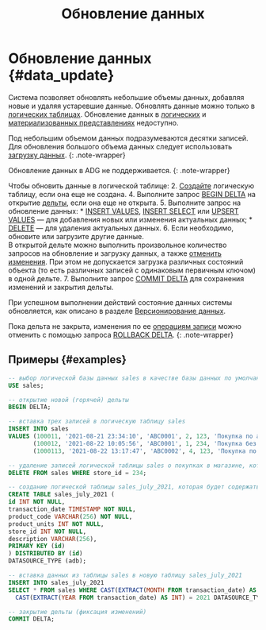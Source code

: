 ﻿---
layout: default
title: Обновление данных
nav_order: 4
parent: Работа с системой
has_children: false
has_toc: false
---

# Обновление данных {#data_update}

Система позволяет обновлять небольшие объемы данных, добавляя новые и удаляя устаревшие данные. Обновлять данные 
можно только в [логических таблицах](../../overview/main_concepts/logical_table/logical_table.md).
Обновление данных в [логических](../../overview/main_concepts/logical_view/logical_view.md)
и [материализованных представлениях](../../overview/main_concepts/materialized_view/materialized_view.md)
недоступно.

Под небольшим объемом данных подразумеваются десятки записей.
Для обновления большого объема данных следует использовать [загрузку данных](../data_upload/data_upload.md).
{: .note-wrapper}

Обновление данных в ADG не поддерживается.
{: .note-wrapper}

Чтобы обновить данные в логической таблице:
2.  [Создайте](../../reference/sql_plus_requests/CREATE_TABLE/CREATE_TABLE.md)
    логическую таблицу, если она еще не создана.
4.  Выполните запрос [BEGIN DELTA](../../reference/sql_plus_requests/BEGIN_DELTA/BEGIN_DELTA.md)
    на открытие [дельты](../../overview/main_concepts/delta/delta.md),
    если она еще не открыта.
5.  Выполните запрос на обновление данных:
      * [INSERT VALUES](../../reference/sql_plus_requests/INSERT_VALUES/INSERT_VALUES.md), 
        [INSERT SELECT](../../reference/sql_plus_requests/INSERT_SELECT/INSERT_SELECT.md) или 
        [UPSERT VALUES](../../reference/sql_plus_requests/UPSERT_VALUES/UPSERT_VALUES.md) — 
        для добавления новых или изменения актуальных данных;
      * [DELETE](../../reference/sql_plus_requests/DELETE/DELETE.md) — для удаления актуальных данных.
6.  Если необходимо, обновите или загрузите другие данные. 
    <br>В открытой дельте можно выполнить произвольное количество запросов на обновление и загрузку данных, 
    а также [отменить изменения](../../reference/sql_plus_requests/ROLLBACK_DELTA/ROLLBACK_DELTA.md). 
    При этом не допускается загрузка различных состояний объекта (то есть различных записей с одинаковым первичным ключом) 
    в одной дельте.
7.  Выполните запрос [COMMIT DELTA](../../reference/sql_plus_requests/COMMIT_DELTA/COMMIT_DELTA.md)
    для сохранения изменений и закрытия дельты.

При успешном выполнении действий состояние данных системы обновляется, как описано в разделе 
[Версионирование данных](../data_upload/data_versioning/data_versioning.md).

Пока дельта не закрыта, изменения по ее [операциям записи](../../overview/main_concepts/write_operation/write_operation.md) 
можно отменить с помощью запроса [ROLLBACK DELTA](../../reference/sql_plus_requests/ROLLBACK_DELTA/ROLLBACK_DELTA.md).
{: .note-wrapper}

## Примеры {#examples}

```sql
-- выбор логической базы данных sales в качестве базы данных по умолчанию
USE sales;

-- открытие новой (горячей) дельты
BEGIN DELTA;

-- вставка трех записей в логическую таблицу sales
INSERT INTO sales 
VALUES (100011, '2021-08-21 23:34:10', 'ABC0001', 2, 123, 'Покупка по акции "1+1"'), 
       (100012, '2021-08-22 10:05:56', 'ABC0001', 1, 234, 'Покупка без акций'), 
       (1000113, '2021-08-22 13:17:47', 'ABC0002', 4, 123, 'Покупка по акции "Лето"');

-- удаление записей логической таблицы sales о покупках в магазине, который был закрыт
DELETE FROM sales WHERE store_id = 234;

-- создание логической таблицы sales_july_2021, которая будет содержать данные о продажах за июль 2021 и размещаться в ADB
CREATE TABLE sales_july_2021 (
id INT NOT NULL,
transaction_date TIMESTAMP NOT NULL,
product_code VARCHAR(256) NOT NULL,
product_units INT NOT NULL,
store_id INT NOT NULL,
description VARCHAR(256),
PRIMARY KEY (id)
) DISTRIBUTED BY (id)
DATASOURCE_TYPE (adb);

-- вставка данных из таблицы sales в новую таблицу sales_july_2021 
INSERT INTO sales_july_2021 
SELECT * FROM sales WHERE CAST(EXTRACT(MONTH FROM transaction_date) AS INT) = 7 AND 
  CAST(EXTRACT(YEAR FROM transaction_date) AS INT) = 2021 DATASOURCE_TYPE = 'adb';

-- закрытие дельты (фиксация изменений)
COMMIT DELTA;
```